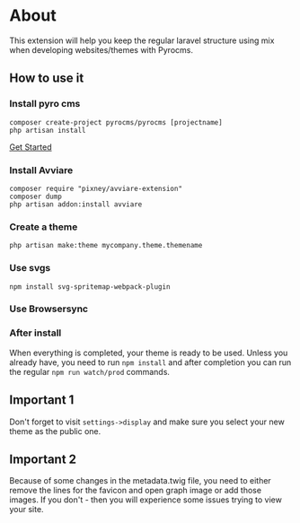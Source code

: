 # About

This extension will help you keep the regular laravel structure using mix
when developing websites/themes with Pyrocms.


## How to use it

### Install pyro cms
```
composer create-project pyrocms/pyrocms [projectname]
php artisan install
```

[Get Started](https://pyrocms.com/documentation/pyrocms/3.7/getting-started/installation)

### Install Avviare

```
composer require "pixney/avviare-extension"
composer dump
php artisan addon:install avviare
``` 

### Create a theme
```
php artisan make:theme mycompany.theme.themename
``` 

### Use svgs
```
npm install svg-spritemap-webpack-plugin
```

### Use Browsersync





### After install
When everything is completed, your theme is ready to be used. Unless you already have, you need to run `npm install` and after completion you can run the regular `npm run watch/prod` commands.

## Important 1
Don't forget to visit `settings->display` and make sure you select your new theme as the public one.

## Important 2
Because of some changes in the metadata.twig file, you need to either remove the lines for the favicon and open graph image or add those images. If you don't - then you will experience some issues trying to view your site.
